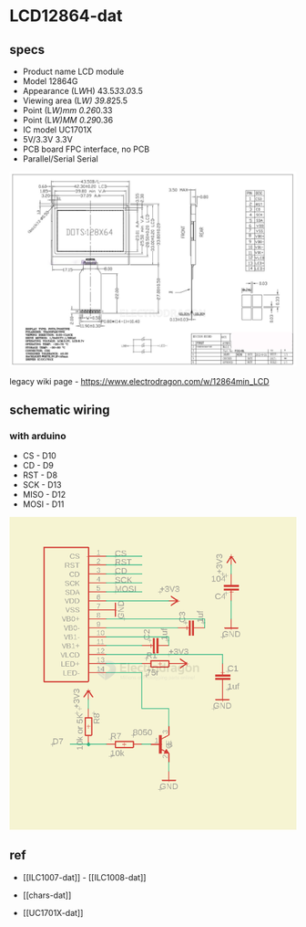 
# LCD12864-dat

## specs 
- Product name LCD module
- Model 12864G
- Appearance (L*W*H) 43.5*33.0*3.5
- Viewing area (L*W) 39.8*25.5
- Point (L*W)mm 0.26*0.33
- Point (L*W)MM 0.29*0.36
- IC model UC1701X
- 5V/3.3V 3.3V
- PCB board FPC interface, no PCB
- Parallel/Serial Serial

![](2024-02-17-17-52-18.png)

legacy wiki page - https://www.electrodragon.com/w/12864min_LCD



## schematic wiring 

### with arduino

- CS - D10
- CD - D9
- RST - D8 
- SCK - D13
- MISO - D12
- MOSI - D11



![](2024-09-05-17-24-29.png)


## ref 


- [[ILC1007-dat]] - [[ILC1008-dat]]

- [[chars-dat]]

- [[UC1701X-dat]]